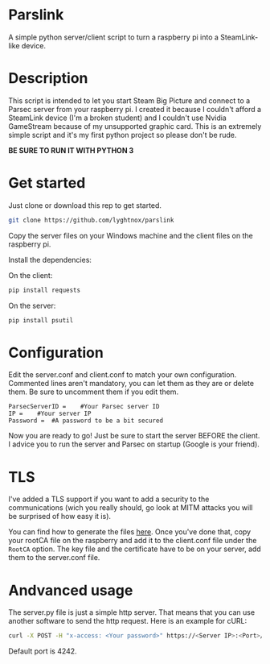 # Parslink
A simple python server/client script to turn a raspberry pi into a SteamLink-like device.

# Description
This script is intended to let you start Steam Big Picture and connect to a Parsec server from your raspberry pi. I created it because I couldn't afford a SteamLink device (I'm a broken student) and I couldn't use Nvidia GameStream because of my unsupported graphic card.
This is an extremely simple script and it's my first python project so please don't be rude.

**BE SURE TO RUN IT WITH PYTHON 3**

# Get started
Just clone or download this rep to get started.

```bash
git clone https://github.com/lyghtnox/parslink
```
Copy the server files on your Windows machine and the client files on the raspberry pi.

Install the dependencies:

On the client:
```bash
pip install requests
```

On the server:
```bash
pip install psutil
```

# Configuration
Edit the server.conf and client.conf to match your own configuration. Commented lines aren't mandatory, you can let them as they are or delete them. Be sure to uncomment them if you edit them.

```
ParsecServerID = 	#Your Parsec server ID
IP = 	#Your server IP
Password = 	#A password to be a bit secured
```

Now you are ready to go! Just be sure to start the server BEFORE the client.
I advice you to run the server and Parsec on startup (Google is your friend).

# TLS
I've added a TLS support if you want to add a security to the communications (wich you really should, go look at MITM attacks you will be surprised of how easy it is).

You can find how to generate the files [here](https://gist.github.com/fntlnz/cf14feb5a46b2eda428e000157447309).
Once you've done that, copy your rootCA file on the raspberry and add it to the client.conf file under the `RootCA` option.
The key file and the certificate have to be on your server, add them to the server.conf file.

# Andvanced usage
The server.py file is just a simple http server. That means that you can use another software to send the http request. Here is an example for cURL:

```bash
curl -X POST -H "x-access: <Your password>" https://<Server IP>:<Port>/start_game
```

Default port is 4242.
